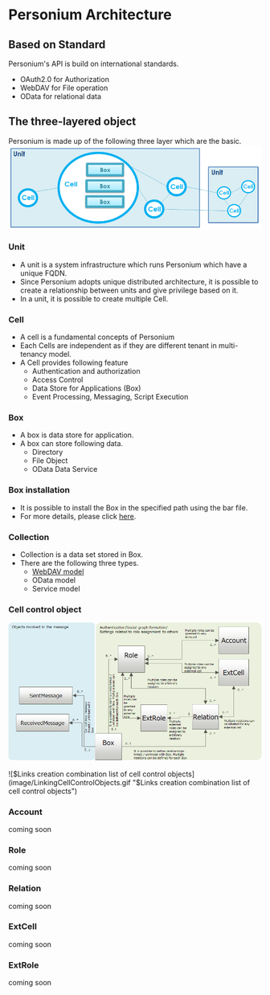 # Personium Architecture  

## Based on Standard  

Personium's API is build on international standards.  

<ul class="listStyleTypeNone">
<li>OAuth2.0 for Authorization</li>
<li>WebDAV for File operation</li>
<li>OData for relational data</li>
</ul>

## The three-layered object  
Personium is made up of the following three layer which are the basic.  
![3LayerObject](image/3LayerStructure.png "3LayerObject")  

### Unit  
* A unit is a system infrastructure which runs Personium which have a unique FQDN.
* Since Personium adopts unique distributed architecture, it is possible to create a relationship between units and give privilege based on it.
* In a unit, it is possible to create multiple Cell.

### Cell  

* A cell is a fundamental concepts of Personium
* Each Cells are independent as if they are different tenant in multi-tenancy model.
* A Cell provides following feature  
    * Authentication and authorization
    * Access Control
    * Data Store for Applications (Box)
    * Event Processing, Messaging, Script Execution


### Box  

* A box is data store for application.
* A box can store following data.  
    * Directory
    * File Object
    * OData Data Service

### Box installation  

* It is possible to install the Box in the specified path using the bar file.
* For more details, please click <a href="./006_Box_install.md">here</a>.

### Collection  

* Collection is a data set stored in Box.
* There are the following three types.  
    * <a href="./007_WebDAV_model.html">WebDAV model</a>
    * OData model
    * Service model

### Cell control object
![Cell control object E-R diagram](image/cell_ctrl_obj.png "Cell control object E-R diagram")

![$Links creation combination list of cell control objects](image/LinkingCellControlObjects.gif "$Links creation combination list of cell control objects")

### Account
coming soon

### Role
coming soon

### Relation
coming soon

### ExtCell
coming soon

### ExtRole
coming soon
